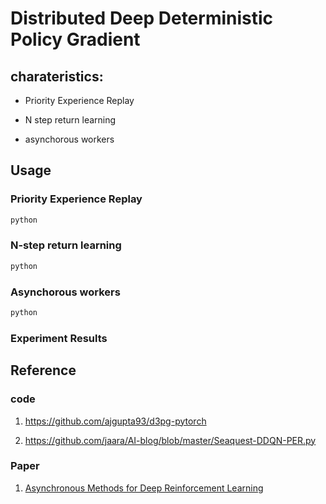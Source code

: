 # Distributed Deep Deterministic Policy Gradient 

## charateristics:

+ Priority Experience Replay

+ N step return learning 

+ asynchorous workers

## Usage

### Priority Experience Replay

```Python
python 
```


### N-step return learning

```Python
python 
```

### Asynchorous workers

```Python
python 
```


### Experiment Results


## Reference

### code

1. https://github.com/ajgupta93/d3pg-pytorch

2. https://github.com/jaara/AI-blog/blob/master/Seaquest-DDQN-PER.py

### Paper 

1. [Asynchronous Methods for Deep Reinforcement Learning](https://arxiv.org/abs/1602.01783)



